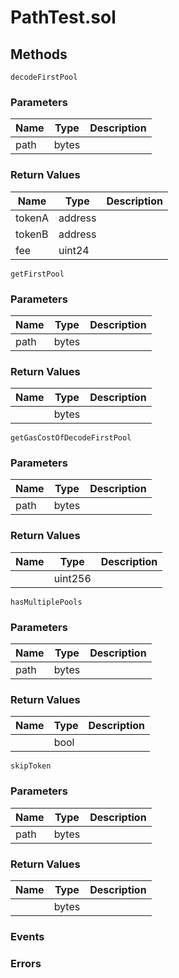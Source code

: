 
# PathTest.sol

## Methods
```solidity
decodeFirstPool
```

### Parameters
| Name | Type | Description |
|---|---|---|
| path | bytes |  |


### Return Values
| Name | Type | Description |
|---|---|---|
| tokenA | address |  |
| tokenB | address |  |
| fee | uint24 |  |

```solidity
getFirstPool
```

### Parameters
| Name | Type | Description |
|---|---|---|
| path | bytes |  |


### Return Values
| Name | Type | Description |
|---|---|---|
|  | bytes |  |

```solidity
getGasCostOfDecodeFirstPool
```

### Parameters
| Name | Type | Description |
|---|---|---|
| path | bytes |  |


### Return Values
| Name | Type | Description |
|---|---|---|
|  | uint256 |  |

```solidity
hasMultiplePools
```

### Parameters
| Name | Type | Description |
|---|---|---|
| path | bytes |  |


### Return Values
| Name | Type | Description |
|---|---|---|
|  | bool |  |

```solidity
skipToken
```

### Parameters
| Name | Type | Description |
|---|---|---|
| path | bytes |  |


### Return Values
| Name | Type | Description |
|---|---|---|
|  | bytes |  |


### Events

### Errors

